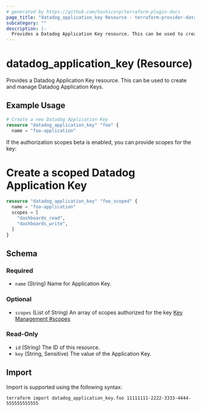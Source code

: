 ```yaml
---
# generated by https://github.com/hashicorp/terraform-plugin-docs
page_title: "datadog_application_key Resource - terraform-provider-datadog"
subcategory: ""
description: |-
  Provides a Datadog Application Key resource. This can be used to create and manage Datadog Application Keys.
---
```


# datadog_application_key (Resource)

Provides a Datadog Application Key resource. This can be used to create and manage Datadog Application Keys.

## Example Usage

```terraform
# Create a new Datadog Application Key
resource "datadog_application_key" "foo" {
  name = "foo-application"
```

If the authorization scopes beta is enabled, you can provide scopes for the key:

# Create a scoped Datadog Application Key

```terraform
resource "datadog_application_key" "foo_scoped" {
  name = "foo-application"
  scopes = [
    "dashboards_read",
    "dashboards_write",
  ]
}
```

<!-- schema generated by tfplugindocs -->
## Schema

### Required

- `name` (String) Name for Application Key.

### Optional

- `scopes` (List of String) An array of scopes authorized for the key [Key Management #scopes](https://docs.datadoghq.com/account_management/api-app-keys/#scopes)

### Read-Only

- `id` (String) The ID of this resource.
- `key` (String, Sensitive) The value of the Application Key.

## Import

Import is supported using the following syntax:

```shell
terraform import datadog_application_key.foo 11111111-2222-3333-4444-555555555555
```
